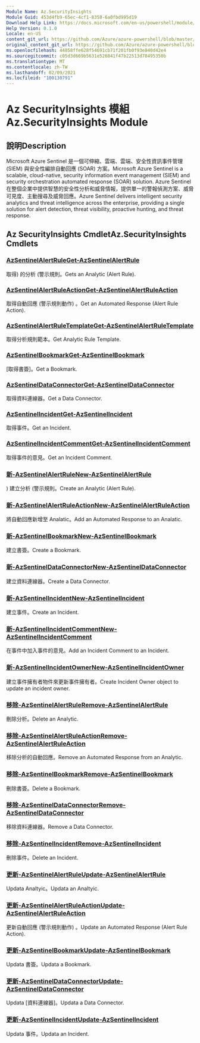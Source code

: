 ```yaml
---
Module Name: Az.SecurityInsights
Module Guid: 453d4fb9-65ec-4cf1-8358-6a0fbd995d19
Download Help Link: https://docs.microsoft.com/en-us/powershell/module/az.securityinsights
Help Version: 0.1.0
Locale: en-US
content_git_url: https://github.com/Azure/azure-powershell/blob/master/src/SecurityInsights/SecurityInsights/help/Az.SecurityInsights.md
original_content_git_url: https://github.com/Azure/azure-powershell/blob/master/src/SecurityInsights/SecurityInsights/help/Az.SecurityInsights.md
ms.openlocfilehash: 44858ffe628f54691cb71f201fb0f93e840d42e4
ms.sourcegitcommit: c05d3d669b5631e526841f47b22513d78495350b
ms.translationtype: MT
ms.contentlocale: zh-TW
ms.lasthandoff: 02/09/2021
ms.locfileid: "100130791"
---
```

# <span data-ttu-id="bc1d5-101">Az SecurityInsights 模組</span><span class="sxs-lookup"><span data-stu-id="bc1d5-101">Az.SecurityInsights Module</span></span>
## <span data-ttu-id="bc1d5-102">說明</span><span class="sxs-lookup"><span data-stu-id="bc1d5-102">Description</span></span>
<span data-ttu-id="bc1d5-103">Microsoft Azure Sentinel 是一個可伸縮、雲端、雲端、安全性資訊事件管理 (SIEM) 與安全性編排自動回應 (SOAR) 方案。</span><span class="sxs-lookup"><span data-stu-id="bc1d5-103">Microsoft Azure Sentinel is a scalable, cloud-native, security information event management (SIEM) and security orchestration automated response (SOAR) solution.</span></span> <span data-ttu-id="bc1d5-104">Azure Sentinel 在整個企業中提供智慧的安全性分析和威脅情報，提供單一的警報偵測方案、威脅可見度、主動搜尋及威脅回應。</span><span class="sxs-lookup"><span data-stu-id="bc1d5-104">Azure Sentinel delivers intelligent security analytics and threat intelligence across the enterprise, providing a single solution for alert detection, threat visibility, proactive hunting, and threat response.</span></span>

## <span data-ttu-id="bc1d5-105">Az SecurityInsights Cmdlet</span><span class="sxs-lookup"><span data-stu-id="bc1d5-105">Az.SecurityInsights Cmdlets</span></span>
### [<span data-ttu-id="bc1d5-106">AzSentinelAlertRule</span><span class="sxs-lookup"><span data-stu-id="bc1d5-106">Get-AzSentinelAlertRule</span></span>](Get-AzSentinelAlertRule.md)
<span data-ttu-id="bc1d5-107">取得) 的分析 (警示規則。</span><span class="sxs-lookup"><span data-stu-id="bc1d5-107">Gets an Analytic (Alert Rule).</span></span>

### [<span data-ttu-id="bc1d5-108">AzSentinelAlertRuleAction</span><span class="sxs-lookup"><span data-stu-id="bc1d5-108">Get-AzSentinelAlertRuleAction</span></span>](Get-AzSentinelAlertRuleAction.md)
<span data-ttu-id="bc1d5-109">取得自動回應 (警示規則動作) 。</span><span class="sxs-lookup"><span data-stu-id="bc1d5-109">Get an Automated Response (Alert Rule Action).</span></span>

### [<span data-ttu-id="bc1d5-110">AzSentinelAlertRuleTemplate</span><span class="sxs-lookup"><span data-stu-id="bc1d5-110">Get-AzSentinelAlertRuleTemplate</span></span>](Get-AzSentinelAlertRuleTemplate.md)
<span data-ttu-id="bc1d5-111">取得分析規則範本。</span><span class="sxs-lookup"><span data-stu-id="bc1d5-111">Get Analytic Rule Template.</span></span>

### [<span data-ttu-id="bc1d5-112">AzSentinelBookmark</span><span class="sxs-lookup"><span data-stu-id="bc1d5-112">Get-AzSentinelBookmark</span></span>](Get-AzSentinelBookmark.md)
<span data-ttu-id="bc1d5-113">[取得書簽]。</span><span class="sxs-lookup"><span data-stu-id="bc1d5-113">Get a Bookmark.</span></span>

### [<span data-ttu-id="bc1d5-114">AzSentinelDataConnector</span><span class="sxs-lookup"><span data-stu-id="bc1d5-114">Get-AzSentinelDataConnector</span></span>](Get-AzSentinelDataConnector.md)
<span data-ttu-id="bc1d5-115">取得資料連線器。</span><span class="sxs-lookup"><span data-stu-id="bc1d5-115">Get a Data Connector.</span></span>

### [<span data-ttu-id="bc1d5-116">AzSentinelIncident</span><span class="sxs-lookup"><span data-stu-id="bc1d5-116">Get-AzSentinelIncident</span></span>](Get-AzSentinelIncident.md)
<span data-ttu-id="bc1d5-117">取得事件。</span><span class="sxs-lookup"><span data-stu-id="bc1d5-117">Get an Incident.</span></span>

### [<span data-ttu-id="bc1d5-118">AzSentinelIncidentComment</span><span class="sxs-lookup"><span data-stu-id="bc1d5-118">Get-AzSentinelIncidentComment</span></span>](Get-AzSentinelIncidentComment.md)
<span data-ttu-id="bc1d5-119">取得事件的意見。</span><span class="sxs-lookup"><span data-stu-id="bc1d5-119">Get an Incident Comment.</span></span>

### [<span data-ttu-id="bc1d5-120">新-AzSentinelAlertRule</span><span class="sxs-lookup"><span data-stu-id="bc1d5-120">New-AzSentinelAlertRule</span></span>](New-AzSentinelAlertRule.md)
<span data-ttu-id="bc1d5-121">) 建立分析 (警示規則。</span><span class="sxs-lookup"><span data-stu-id="bc1d5-121">Create an Analytic (Alert Rule).</span></span>

### [<span data-ttu-id="bc1d5-122">新-AzSentinelAlertRuleAction</span><span class="sxs-lookup"><span data-stu-id="bc1d5-122">New-AzSentinelAlertRuleAction</span></span>](New-AzSentinelAlertRuleAction.md)
<span data-ttu-id="bc1d5-123">將自動回應新增至 Analatic。</span><span class="sxs-lookup"><span data-stu-id="bc1d5-123">Add an Automated Response to an Analatic.</span></span>

### [<span data-ttu-id="bc1d5-124">新-AzSentinelBookmark</span><span class="sxs-lookup"><span data-stu-id="bc1d5-124">New-AzSentinelBookmark</span></span>](New-AzSentinelBookmark.md)
<span data-ttu-id="bc1d5-125">建立書簽。</span><span class="sxs-lookup"><span data-stu-id="bc1d5-125">Create a Bookmark.</span></span>

### [<span data-ttu-id="bc1d5-126">新-AzSentinelDataConnector</span><span class="sxs-lookup"><span data-stu-id="bc1d5-126">New-AzSentinelDataConnector</span></span>](New-AzSentinelDataConnector.md)
<span data-ttu-id="bc1d5-127">建立資料連線器。</span><span class="sxs-lookup"><span data-stu-id="bc1d5-127">Create a Data Connector.</span></span>

### [<span data-ttu-id="bc1d5-128">新-AzSentinelIncident</span><span class="sxs-lookup"><span data-stu-id="bc1d5-128">New-AzSentinelIncident</span></span>](New-AzSentinelIncident.md)
<span data-ttu-id="bc1d5-129">建立事件。</span><span class="sxs-lookup"><span data-stu-id="bc1d5-129">Create an Incident.</span></span>

### [<span data-ttu-id="bc1d5-130">新-AzSentinelIncidentComment</span><span class="sxs-lookup"><span data-stu-id="bc1d5-130">New-AzSentinelIncidentComment</span></span>](New-AzSentinelIncidentComment.md)
<span data-ttu-id="bc1d5-131">在事件中加入事件的意見。</span><span class="sxs-lookup"><span data-stu-id="bc1d5-131">Add an Incident Comment to an Incident.</span></span>

### [<span data-ttu-id="bc1d5-132">新-AzSentinelIncidentOwner</span><span class="sxs-lookup"><span data-stu-id="bc1d5-132">New-AzSentinelIncidentOwner</span></span>](New-AzSentinelIncidentOwner.md)
<span data-ttu-id="bc1d5-133">建立事件擁有者物件來更新事件擁有者。</span><span class="sxs-lookup"><span data-stu-id="bc1d5-133">Create Incident Owner object to update an incident owner.</span></span>

### [<span data-ttu-id="bc1d5-134">移除-AzSentinelAlertRule</span><span class="sxs-lookup"><span data-stu-id="bc1d5-134">Remove-AzSentinelAlertRule</span></span>](Remove-AzSentinelAlertRule.md)
<span data-ttu-id="bc1d5-135">刪除分析。</span><span class="sxs-lookup"><span data-stu-id="bc1d5-135">Delete an Analytic.</span></span>

### [<span data-ttu-id="bc1d5-136">移除-AzSentinelAlertRuleAction</span><span class="sxs-lookup"><span data-stu-id="bc1d5-136">Remove-AzSentinelAlertRuleAction</span></span>](Remove-AzSentinelAlertRuleAction.md)
<span data-ttu-id="bc1d5-137">移除分析的自動回應。</span><span class="sxs-lookup"><span data-stu-id="bc1d5-137">Remove an Automated Response from an Analytic.</span></span>

### [<span data-ttu-id="bc1d5-138">移除-AzSentinelBookmark</span><span class="sxs-lookup"><span data-stu-id="bc1d5-138">Remove-AzSentinelBookmark</span></span>](Remove-AzSentinelBookmark.md)
<span data-ttu-id="bc1d5-139">刪除書簽。</span><span class="sxs-lookup"><span data-stu-id="bc1d5-139">Delete a Bookmark.</span></span>

### [<span data-ttu-id="bc1d5-140">移除-AzSentinelDataConnector</span><span class="sxs-lookup"><span data-stu-id="bc1d5-140">Remove-AzSentinelDataConnector</span></span>](Remove-AzSentinelDataConnector.md)
<span data-ttu-id="bc1d5-141">移除資料連線器。</span><span class="sxs-lookup"><span data-stu-id="bc1d5-141">Remove a Data Connector.</span></span>

### [<span data-ttu-id="bc1d5-142">移除-AzSentinelIncident</span><span class="sxs-lookup"><span data-stu-id="bc1d5-142">Remove-AzSentinelIncident</span></span>](Remove-AzSentinelIncident.md)
<span data-ttu-id="bc1d5-143">刪除事件。</span><span class="sxs-lookup"><span data-stu-id="bc1d5-143">Delete an Incident.</span></span>

### [<span data-ttu-id="bc1d5-144">更新-AzSentinelAlertRule</span><span class="sxs-lookup"><span data-stu-id="bc1d5-144">Update-AzSentinelAlertRule</span></span>](Update-AzSentinelAlertRule.md)
<span data-ttu-id="bc1d5-145">Updata Analtyic。</span><span class="sxs-lookup"><span data-stu-id="bc1d5-145">Updata an Analtyic.</span></span>

### [<span data-ttu-id="bc1d5-146">更新-AzSentinelAlertRuleAction</span><span class="sxs-lookup"><span data-stu-id="bc1d5-146">Update-AzSentinelAlertRuleAction</span></span>](Update-AzSentinelAlertRuleAction.md)
<span data-ttu-id="bc1d5-147">更新自動回應 (警示規則動作) 。</span><span class="sxs-lookup"><span data-stu-id="bc1d5-147">Update an Automated Response (Alert Rule Action).</span></span>

### [<span data-ttu-id="bc1d5-148">更新-AzSentinelBookmark</span><span class="sxs-lookup"><span data-stu-id="bc1d5-148">Update-AzSentinelBookmark</span></span>](Update-AzSentinelBookmark.md)
<span data-ttu-id="bc1d5-149">Updata 書簽。</span><span class="sxs-lookup"><span data-stu-id="bc1d5-149">Updata a Bookmark.</span></span>

### [<span data-ttu-id="bc1d5-150">更新-AzSentinelDataConnector</span><span class="sxs-lookup"><span data-stu-id="bc1d5-150">Update-AzSentinelDataConnector</span></span>](Update-AzSentinelDataConnector.md)
<span data-ttu-id="bc1d5-151">Updata [資料連線器]。</span><span class="sxs-lookup"><span data-stu-id="bc1d5-151">Updata a Data Connector.</span></span>

### [<span data-ttu-id="bc1d5-152">更新-AzSentinelIncident</span><span class="sxs-lookup"><span data-stu-id="bc1d5-152">Update-AzSentinelIncident</span></span>](Update-AzSentinelIncident.md)
<span data-ttu-id="bc1d5-153">Updata 事件。</span><span class="sxs-lookup"><span data-stu-id="bc1d5-153">Updata an Incident.</span></span>
